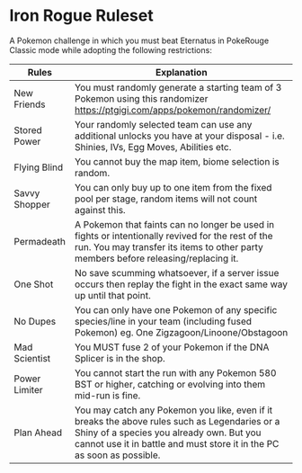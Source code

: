 # Iron Rogue Ruleset
A Pokemon challenge in which you must beat Eternatus in PokeRouge Classic mode while adopting the following restrictions:



| Rules | Explanation |
| ------------- | ------------- |
| New Friends  | You must randomly generate a starting team of 3 Pokemon using this randomizer https://ptgigi.com/apps/pokemon/randomizer/   |
| Stored Power  | Your randomly selected team can use any additional unlocks you have at your disposal - i.e. Shinies, IVs, Egg Moves, Abilities etc.  |
| Flying Blind | You cannot buy the map item, biome selection is random.  |
| Savvy Shopper | You can only buy up to one item from the fixed pool per stage, random items will not count against this. |
| Permadeath | A Pokemon that faints can no longer be used in fights or intentionally revived for the rest of the run. You may transfer its items to other party members before releasing/replacing it.  |
| One Shot | No save scumming whatsoever, if a server issue occurs then replay the fight in the exact same way up until that point. |
| No Dupes | You can only have one Pokemon of any specific species/line in your team (including fused Pokemon) eg. One Zigzagoon/Linoone/Obstagoon  |
| Mad Scientist | You MUST fuse 2 of your Pokemon if the DNA Splicer is in the shop. |
| Power Limiter | You cannot start the run with any Pokemon 580 BST or higher, catching or evolving into them mid-run is fine.  |
| Plan Ahead | You may catch any Pokemon you like, even if it breaks the above rules such as Legendaries or a Shiny of a species you already own. But you cannot use it in battle and must store it in the PC as soon as possible.  |
